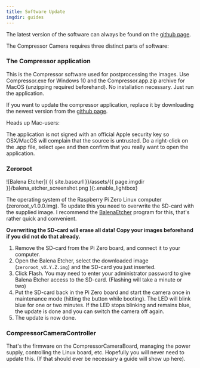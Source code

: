 ```yaml
---
title: Software Update
imgdir: guides
---
```


The latest version of the software can always be found on the [github page](https://github.com/volzotan/CompressorCam/releases).

The Compressor Camera requires three distinct parts of software:

### The Compressor application

This is the Compressor software used for postprocessing the images. Use Compressor.exe for Windows 10 and the Compressor.app.zip archive for MacOS (unzipping required beforehand). No installation necessary. Just run the application.

If you want to update the compressor application, replace it by downloading the newest version from the [github page](https://github.com/volzotan/CompressorCam/releases).

Heads up Mac-users:

The application is not signed with an official Apple security key so OSX/MacOS will complain that the source is untrusted. Do a right-click on the .app file, select `open` and then confirm that you really want to open the application. 

### Zeroroot 

![Balena Etcher]( {{ site.baseurl }}/assets/{{ page.imgdir }}/balena_etcher_screenshot.png ){:.enable_lightbox}

The operating system of the Raspberry Pi Zero Linux computer (zeroroot_v1.0.0.img). To update this you need to overwrite the SD-card with the supplied image. I recommend the [BalenaEtcher](https://www.balena.io/etcher/) program for this, that's rather quick and convenient. 

**Overwriting the SD-card will erase all data! Copy your images beforehand if you did not do that already.**

  1. Remove the SD-card from the Pi Zero board, and connect it to your computer. 
  1. Open the Balena Etcher, select the downloaded image (`zeroroot_vX.Y.Z.img`) and the SD-card you just inserted. 
  1. Click Flash. You may need to enter your administrator password to give Balena Etcher access to the SD-card. (Flashing will take a minute or two)
  1. Put the SD-card back in the Pi Zero board and start the camera once in maintenance mode (hitting the button while booting). The LED will blink blue for one or two minutes. If the LED stops blinking and remains blue, the update is done and you can switch the camera off again.
  1. The update is now done.

### CompressorCameraController

That's the firmware on the CompressorCameraBoard, managing the power supply, controlling the Linux board, etc. Hopefully you will never need to update this. (If that should ever be necessary a guide will show up here).